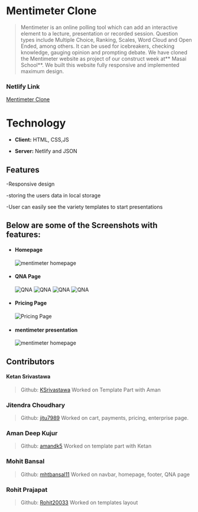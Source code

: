 # Mentimeter Clone

> Mentimeter is an online polling tool which can add an interactive element to a lecture, presentation or recorded session. Question types include Multiple Choice, Ranking, Scales, Word Cloud and Open Ended, among others. It can be used for icebreakers, checking knowledge, gauging opinion and prompting debate.
We have cloned the Mentimeter website as project of our construct week at** Masai School**. We built this website fully responsive and implemented maximum design.

### Netlify Link
[Mentimeter Clone](https://luxury-gnome-1827a2.netlify.app/)

# Technology


- **Client:** HTML, CSS,JS

- **Server:** Netlify and JSON

## Features

-Responsive design

-storing the users data in local storage

-User can easily see the variety templates to start presentations

## Below are some of the Screenshots with features:
<ul>
    <li>
     <div>
         <h4>Homepage</h4>
         <img src="https://i.postimg.cc/zvtyL7zF/mentimeter-Img.png" alt="mentimeter homepage"/>
     </div>
    </li>
    <li>
     <div>
         <h4>QNA Page</h4>
         <img src="https://i.postimg.cc/PqDKrP1W/qna.png" alt="QNA"/>
         <img src="https://i.postimg.cc/GpPY5Yk5/qna2.png" alt="QNA"/>
         <img src="https://i.postimg.cc/ydV94djY/qna3.png" alt="QNA"/>
         <img src="https://i.postimg.cc/8Pq6kw4Y/qna4.png" alt="QNA"/>
     </div>
    </li>
    <li>
     <div>
         <h4>Pricing Page</h4>
         <img src="https://i.postimg.cc/JzZBsJdz/pricing.png" alt="Pricing Page"/>
     </div>
    </li>
    <li>
     <div>
         <h4>mentimeter presentation</h4>
         <img src="https://i.postimg.cc/g0VrymcJ/mentimeter-Presentation.png" alt="mentimeter homepage"/>
     </div>
    </li>  
</ul>

## Contributors

#### Ketan Srivastawa
> Github: [KSrivastawa](https://github.com/KSrivastawa)
Worked on Template Part with Aman

### Jitendra Choudhary
> Github: [jitu7989](https://github.com/jitu7989)
Worked on cart, payments, pricing, enterprise page. 

### Aman Deep Kujur
> Github: [amandk5](https://github.com/amandk5)
Worked on template part with Ketan

### Mohit Bansal
> Github: [mhtbansal11](https://github.com/mhtbansal11)
Worked on navbar, homepage, footer, QNA page

### Rohit Prajapat
> Github: [Rohit20033](https://github.com/Rohit20033)
Worked on templates layout

